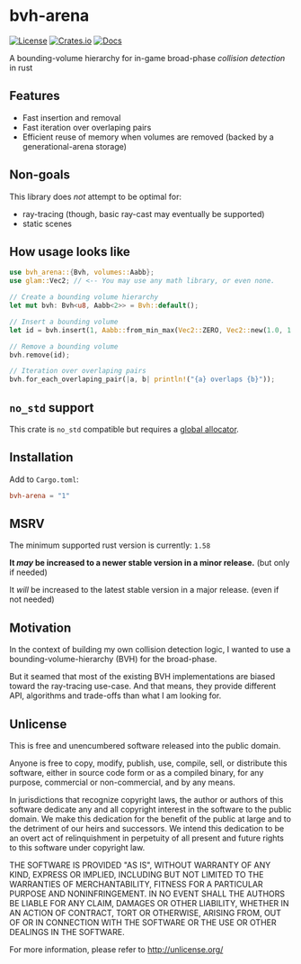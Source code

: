 # bvh-arena


[![License](https://img.shields.io/github/license/jcornaz/bvh-arena)](https://github.com/jcornaz/bvh-arena/blob/main/UNLICENSE)
[![Crates.io](https://img.shields.io/crates/v/bvh-arena)](https://crates.io/crates/bvh-arena)
[![Docs](https://img.shields.io/docsrs/bvh-arena)](https://docs.rs/bvh-arena)


A bounding-volume hierarchy for in-game broad-phase *collision detection* in rust


## Features

* Fast insertion and removal
* Fast iteration over overlaping pairs
* Efficient reuse of memory when volumes are removed (backed by a generational-arena storage)


## Non-goals

This library does *not* attempt to be optimal for:

* ray-tracing (though, basic ray-cast may eventually be supported)
* static scenes

## How usage looks like

```rust
use bvh_arena::{Bvh, volumes::Aabb};
use glam::Vec2; // <-- You may use any math library, or even none.

// Create a bounding volume hierarchy
let mut bvh: Bvh<u8, Aabb<2>> = Bvh::default();

// Insert a bounding volume
let id = bvh.insert(1, Aabb::from_min_max(Vec2::ZERO, Vec2::new(1.0, 1.0)));

// Remove a bounding volume
bvh.remove(id);

// Iteration over overlaping pairs
bvh.for_each_overlaping_pair(|a, b| println!("{a} overlaps {b}"));
```

## `no_std` support

This crate is `no_std` compatible but requires a [global allocator](https://doc.rust-lang.org/stable/core/alloc/trait.GlobalAlloc.html).


## Installation

Add to `Cargo.toml`:

```toml
bvh-arena = "1"
```

## MSRV

The minimum supported rust version is currently: `1.58`

**It *may* be increased to a newer stable version in a minor release.** (but only if needed)

It *will* be increased to the latest stable version in a major release. (even if not needed)


## Motivation

In the context of building my own collision detection logic, I wanted to use a bounding-volume-hierarchy (BVH)
for the broad-phase.

But it seamed that most of the existing BVH implementations are biased toward the ray-tracing use-case. 
And that means, they provide different API, algorithms and trade-offs than what I am looking for.


## Unlicense

This is free and unencumbered software released into the public domain.

Anyone is free to copy, modify, publish, use, compile, sell, or
distribute this software, either in source code form or as a compiled
binary, for any purpose, commercial or non-commercial, and by any
means.

In jurisdictions that recognize copyright laws, the author or authors
of this software dedicate any and all copyright interest in the
software to the public domain. We make this dedication for the benefit
of the public at large and to the detriment of our heirs and
successors. We intend this dedication to be an overt act of
relinquishment in perpetuity of all present and future rights to this
software under copyright law.

THE SOFTWARE IS PROVIDED "AS IS", WITHOUT WARRANTY OF ANY KIND,
EXPRESS OR IMPLIED, INCLUDING BUT NOT LIMITED TO THE WARRANTIES OF
MERCHANTABILITY, FITNESS FOR A PARTICULAR PURPOSE AND NONINFRINGEMENT.
IN NO EVENT SHALL THE AUTHORS BE LIABLE FOR ANY CLAIM, DAMAGES OR
OTHER LIABILITY, WHETHER IN AN ACTION OF CONTRACT, TORT OR OTHERWISE,
ARISING FROM, OUT OF OR IN CONNECTION WITH THE SOFTWARE OR THE USE OR
OTHER DEALINGS IN THE SOFTWARE.

For more information, please refer to <http://unlicense.org/>
